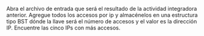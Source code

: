 
Abra el archivo de entrada que será el resultado de la actividad integradora anterior. Agregue todos los accesos por ip y almacénelos en una estructura tipo BST  dónde la llave será el número de accesos y el valor es la dirección IP.
Encuentre las cinco IPs con más accesos.
